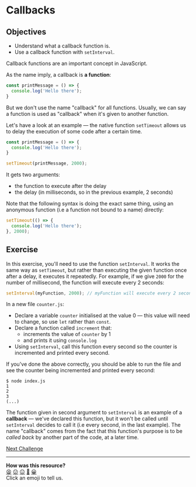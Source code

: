 # Callbacks

## Objectives
 * Understand what a callback function is.
 * Use a callback function with `setInterval`.

Callback functions are an important concept in JavaScript. 

As the name imply, a callback is **a function**:

```js
const printMessage = () => {
  console.log('Hello there');
}
```

But we don't use the name "callback" for all functions. Usually, we can say a function is used as "callback" when it's given to another function.

Let's have a look at an example — the native function `setTimeout` allows us to delay the execution of some code after a certain time. 

```js
const printMessage = () => {
  console.log('Hello there');
}

setTimeout(printMessage, 2000);
```

It gets two arguments:
 * the function to execute after the delay
 * the delay (in milliseconds, so in the previous example, 2 seconds)

Note that the following syntax is doing the exact same thing, using an anonymous function (i.e a function not bound to a name) directly:

```js
setTimeout(() => {
  console.log('Hello there');
}, 2000);
```

## Exercise

In this exercise, you'll need to use the function `setInterval`. It works the same way as `setTimeout`, but rather than executing the given function once after a delay, it executes it repeatedly. For example, if we give `2000` for the number of millisecond, the function will execute every 2 seconds:

```js
setInterval(myFunction, 2000); // myFunction will execute every 2 seconds
```

In a new file `counter.js`:

 * Declare a variable `counter` initialised at the value 0 — this value will need to change, so use `let` rather than `const`.
 * Declare a function called `increment` that:
   * increments the value of `counter` by 1
   * and prints it using `console.log`
 * Using `setInterval`, call this function every second so the counter is incremented and printed every second.

If you've done the above correctly, you should be able to run the file and see the counter being incremented and printed every second:

```
$ node index.js
1
2
3
(...)
```

The function given in second argument to `setInterval` is an example of a **callback** — we've declared this function, but it won't be called until `setInterval` decides to call it (i.e every second, in the last example). The name "callback" comes from the fact that this function's purpose is to be *called back* by another part of the code, at a later time.

[Next Challenge](23_callbacks_cli.md)

<!-- BEGIN GENERATED SECTION DO NOT EDIT -->

---

**How was this resource?**  
[😫](https://airtable.com/shrUJ3t7KLMqVRFKR?prefill_Repository=makersacademy/javascript-fundamentals&prefill_File=contents/22_callbacks.md&prefill_Sentiment=😫) [😕](https://airtable.com/shrUJ3t7KLMqVRFKR?prefill_Repository=makersacademy/javascript-fundamentals&prefill_File=contents/22_callbacks.md&prefill_Sentiment=😕) [😐](https://airtable.com/shrUJ3t7KLMqVRFKR?prefill_Repository=makersacademy/javascript-fundamentals&prefill_File=contents/22_callbacks.md&prefill_Sentiment=😐) [🙂](https://airtable.com/shrUJ3t7KLMqVRFKR?prefill_Repository=makersacademy/javascript-fundamentals&prefill_File=contents/22_callbacks.md&prefill_Sentiment=🙂) [😀](https://airtable.com/shrUJ3t7KLMqVRFKR?prefill_Repository=makersacademy/javascript-fundamentals&prefill_File=contents/22_callbacks.md&prefill_Sentiment=😀)  
Click an emoji to tell us.

<!-- END GENERATED SECTION DO NOT EDIT -->
